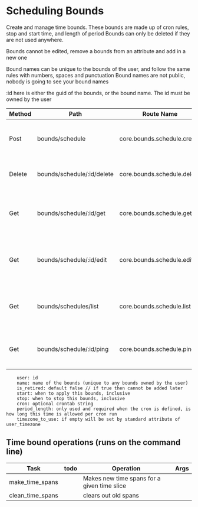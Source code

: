 # Scheduling Bounds


Create and manage time bounds. These bounds are made up of cron rules, stop and start time, and length of period
Bounds can only be deleted if they are not used anywhere.

Bounds cannot be edited, remove a bounds from an attribute and add in a new one

Bound names can be unique to the bounds of the user, and follow the same rules with numbers, spaces and punctuation
Bound names are not public, nobody is going to see your bound names

:id here is either the guid of the bounds, or the bound name. The id must be owned by the user



| Method | Path                       | Route Name                  | Operation                                        | Args                            |
|--------|----------------------------|-----------------------------|--------------------------------------------------|---------------------------------|
| Post   | bounds/schedule            | core.bounds.schedule.create | Makes a new schedule                             | name, cron, start, stop, period |
| Delete | bounds/schedule/:id/delete | core.bounds.schedule.delete | Deletes an unused schedule                       |                                 |
| Get    | bounds/schedule/:id/get    | core.bounds.schedule.get    | shows the time data with maybe list of schedules |                                 |
| Get    | bounds/schedule/:id/edit   | core.bounds.schedule.edit   | edit unused, can always set retired and name     |                                 |
| Get    | bounds/schedules/list      | core.bounds.schedule.list   | Shows a list of all the bounds the user has      | iterator                        |
| Get    | bounds/schedule/:id/ping   | core.bounds.schedule.ping   | returns  if a time in bounds                     | date time or none for now       |


        user: id
        name: name of the bounds (unique to any bounds owned by the user)
        is_retired: default false // if true then cannot be added later
        start: when to apply this bounds, inclusive
        stop: when to stop this bounds, inclusive
        cron: optional crontab string
        period_length: only used and required when the cron is defined, is how long this time is allowed per cron run
        timezone_to_use: if empty will be set by standard attribute of user_timezone


## Time bound operations (runs on the command line)

| Task             | todo | Operation                                   | Args |
|------------------|------|---------------------------------------------|------|
| make_time_spans  |      | Makes new time spans for a given time slice |      |
| clean_time_spans |      | clears out old spans                        |      |
